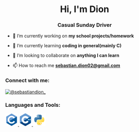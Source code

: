 <h1 align="center">Hi, I'm Dion</h1>
<h3 align="center">Casual Sunday Driver</h3>

- 🔭 I’m currently working on **my school projects/homework**

- 🌱 I’m currently learning **coding in general(mainly C)**

- 👯 I’m looking to collaborate on **anything I can learn**

- 📫 How to reach me **sebastian.dion02@gmail.com**

<h3 align="left">Connect with me:</h3>
<p align="left">
<a href="https://instagram.com/@sebastiandion_" target="blank"><img align="center" src="https://raw.githubusercontent.com/rahuldkjain/github-profile-readme-generator/master/src/images/icons/Social/instagram.svg" alt="@sebastiandion_" height="30" width="40" /></a>
</p>

<h3 align="left">Languages and Tools:</h3>
<p align="left"> <a href="https://www.cprogramming.com/" target="_blank" rel="noreferrer"> <img src="https://raw.githubusercontent.com/devicons/devicon/master/icons/c/c-original.svg" alt="c" width="40" height="40"/> </a> <a href="https://www.w3schools.com/cpp/" target="_blank" rel="noreferrer"> <img src="https://raw.githubusercontent.com/devicons/devicon/master/icons/cplusplus/cplusplus-original.svg" alt="cplusplus" width="40" height="40"/> </a> <a href="https://www.python.org" target="_blank" rel="noreferrer"> <img src="https://raw.githubusercontent.com/devicons/devicon/master/icons/python/python-original.svg" alt="python" width="40" height="40"/> </a> </p>

<!---
SebastianDion/SebastianDion is a ✨ special ✨ repository because its `README.md` (this file) appears on your GitHub profile.
You can click the Preview link to take a look at your changes.
--->
